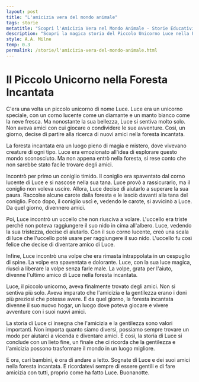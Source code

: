 ```yaml
---
layout: post
title: "L'amicizia vera del mondo animale"
tags: storie
metatitle: "Scopri l'Amicizia Vera nel Mondo Animale - Storie Educativi per Bambini"
description: "Scopri la magica storia del Piccolo Unicorno Luce nella Foresta Incantata. Un'avventura ricca di amicizia e gentilezza che insegna ai bambini l'importanza di aiutarsi a vicenda. Sognate con Luce e i suoi nuovi amici. Buonanotte."
style: A.A. Milne
temp: 0.3
permalink: /storie/l'amicizia-vera-del-mondo-animale.html
---
```

# Il Piccolo Unicorno nella Foresta Incantata

C'era una volta un piccolo unicorno di nome Luce. Luce era un unicorno speciale, con un corno lucente come un diamante e un manto bianco come la neve fresca. Ma nonostante la sua bellezza, Luce si sentiva molto solo. Non aveva amici con cui giocare o condividere le sue avventure. Così, un giorno, decise di partire alla ricerca di nuovi amici nella foresta incantata.

La foresta incantata era un luogo pieno di magia e mistero, dove vivevano creature di ogni tipo. Luce era emozionato all'idea di esplorare questo mondo sconosciuto. Ma non appena entrò nella foresta, si rese conto che non sarebbe stato facile trovare degli amici.

Incontrò per primo un coniglio timido. Il coniglio era spaventato dal corno lucente di Luce e si nascose nella sua tana. Luce provò a rassicurarlo, ma il coniglio non voleva uscire. Allora, Luce decise di aiutarlo a superare la sua paura. Raccolse alcune carote dalla foresta e le lasciò davanti alla tana del coniglio. Poco dopo, il coniglio uscì e, vedendo le carote, si avvicinò a Luce. Da quel giorno, divennero amici.

Poi, Luce incontrò un uccello che non riusciva a volare. L'uccello era triste perché non poteva raggiungere il suo nido in cima all'albero. Luce, vedendo la sua tristezza, decise di aiutarlo. Con il suo corno lucente, creò una scala di luce che l'uccello poté usare per raggiungere il suo nido. L'uccello fu così felice che decise di diventare amico di Luce.

Infine, Luce incontrò una volpe che era rimasta intrappolata in un cespuglio di spine. La volpe era spaventata e dolorante. Luce, con la sua luce magica, riuscì a liberare la volpe senza farle male. La volpe, grata per l'aiuto, divenne l'ultimo amico di Luce nella foresta incantata.

Luce, il piccolo unicorno, aveva finalmente trovato degli amici. Non si sentiva più solo. Aveva imparato che l'amicizia e la gentilezza erano i doni più preziosi che potesse avere. E da quel giorno, la foresta incantata divenne il suo nuovo hogar, un luogo dove poteva giocare e vivere avventure con i suoi nuovi amici.

La storia di Luce ci insegna che l'amicizia e la gentilezza sono valori importanti. Non importa quanto siamo diversi, possiamo sempre trovare un modo per aiutarci a vicenda e diventare amici. E così, la storia di Luce si conclude con un lieto fine, un finale che ci ricorda che la gentilezza e l'amicizia possono trasformare il mondo in un luogo migliore.

E ora, cari bambini, è ora di andare a letto. Sognate di Luce e dei suoi amici nella foresta incantata. E ricordatevi sempre di essere gentili e di fare amicizia con tutti, proprio come ha fatto Luce. Buonanotte.

        